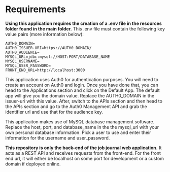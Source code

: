 # Requirements

**Using this application requires the creation of a .env file in the resources folder found in the main folder.** This .env file must contain the following key value pairs (more information below):

```
AUTH0_DOMAIN=
AUTH0_ISSUER-URI=https://AUTH0_DOMAIN/
AUTH0_AUDIENCE=
MYSQL_URL=jdbc:mysql://HOST:PORT/DATABASE_NAME
MYSQL_USERNAME=
MYSQL_USER_PASSWORD=
FRONT_END_URL=http://localhost:3000
```

This application uses Auth0 for authentication purposes. You will need to create an account on Auth0 and login. Once you have done that, you can head to the Applications section and click on the Default App. The default app will give you the domain value. Replace the AUTH0_DOMAIN in the issuer-uri with this value. After, switch to the APIs section and then head to the APIs section and go to the Auth0 Management API and grab the identifier url and use that for the audience key.

This applicaiton makes use of MySQL database management software. Replace the host, port, and database_name in the the mysql_url with your own personal database information. Pick a user to use and enter their information for the username and user_password.

**This repository is only the back-end of the job journal web application.** It acts as a REST API and receives requests from the front-end. For the front end url, it will either be localhost on some port for development or a custom domain if deployed online.
